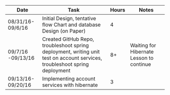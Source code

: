 
| Date | Task | Hours | Notes|
|------|------|-------|------|
|08/31/16- 09/6/16| Initial Design, tentative flow Chart  and database Design (on Paper)| 4 | |
|09/7/16 -09/13/16 | Created GitHub Repo, troubleshoot spring deployment, writing unit test on account services, troubleshoot spring deployment  | 8+ |Waiting for Hibernate Lesson to continue   | 
|09/13/16-09/20/16| Implementing account services with hibernate| 3|   | 
